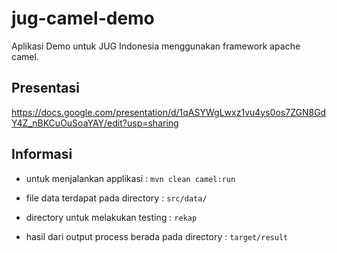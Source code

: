 jug-camel-demo
==============

Aplikasi Demo untuk JUG Indonesia menggunakan framework apache camel.  

Presentasi
-------------
https://docs.google.com/presentation/d/1qASYWgLwxz1vu4ys0os7ZGN8GdY4Z_nBKCuOuSoaYAY/edit?usp=sharing


Informasi
-------------
* untuk menjalankan applikasi : ```mvn clean camel:run```

* file data terdapat pada directory : ```src/data/```

* directory untuk melakukan testing : ```rekap```

* hasil dari output process berada pada directory : ```target/result```
